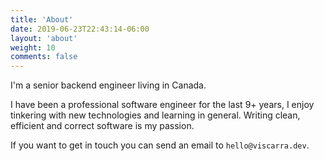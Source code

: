 ```yaml
---
title: 'About'
date: 2019-06-23T22:43:14-06:00
layout: 'about'
weight: 10
comments: false
---
```


I'm a senior backend engineer living in Canada.

I have been a professional software engineer for the last 9+ years, I enjoy 
tinkering with new technologies and learning in general. Writing clean, 
efficient and correct software is my passion.

If you want to get in touch you can send an email to `hello@viscarra.dev`.